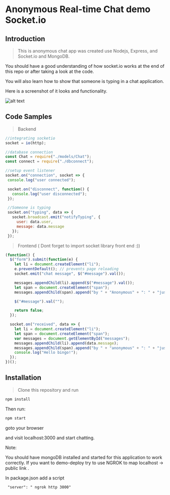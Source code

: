 # Anonymous Real-time Chat demo Socket.io

## Introduction

> This is anonymous chat app was created use Nodejs, Express, and Socket.io and MongoDB.

You should have a good understanding of how socket.io works at the end of this repo or after taking a look at the code.

You will also learn how to show that someone is typing in a chat application.

Here is a screenshot of it looks and functionality.

![alt text](https://github.com/giavudangle/anonymousRealtimeChat/blob/master/screenshots/132.gif "Chat Screen Shot")
## Code Samples

> Backend 

```javascript
//integrating socketio
socket = io(http);

//database connection
const Chat = require("./models/Chat");
const connect = require("./dbconnect");

//setup event listener
socket.on("connection", socket => {
 console.log("user connected");

 socket.on("disconnect", function() {
   console.log("user disconnected");
 });

 //Someone is typing
 socket.on("typing", data => {
   socket.broadcast.emit("notifyTyping", {
     user: data.user,
     message: data.message
   });
 });

```

> Frontend ( Dont forget to import socket library front end :))

```javascript
(function() {
  $("form").submit(function(e) {
    let li = document.createElement("li");
    e.preventDefault(); // prevents page reloading
    socket.emit("chat message", $("#message").val());

    messages.appendChild(li).append($("#message").val());
    let span = document.createElement("span");
    messages.appendChild(span).append("by " + "Anonymous" + ": " + "just now");

    $("#message").val("");

    return false;
  });

  socket.on("received", data => {
    let li = document.createElement("li");
    let span = document.createElement("span");
    var messages = document.getElementById("messages");
    messages.appendChild(li).append(data.message);
    messages.appendChild(span).append("by " + "anonymous" + ": " + "just now");
    console.log("Hello bingo!");
  });
})();
```

## Installation

> Clone this repository and run

```bash
npm install 

```

Then run:

```bash
npm start
```

goto your browser

and visit localhost:3000 and start chatting.

Note:

You should have mongoDB installed and started for this application to work correctly.
If you want to demo-deploy try to use NGROK to map localhost -> public link .

In package.json add a script
```
 "server": " ngrok http 3000"
```
